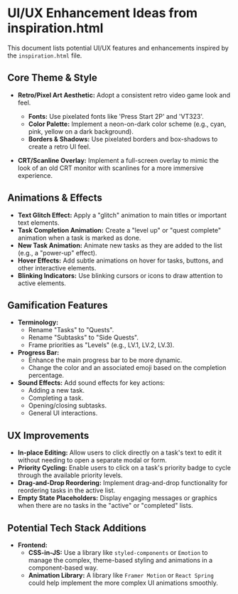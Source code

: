 # UI/UX Enhancement Ideas from inspiration.html

This document lists potential UI/UX features and enhancements inspired by the `inspiration.html` file.

## Core Theme & Style

- **Retro/Pixel Art Aesthetic:** Adopt a consistent retro video game look and feel.
  - **Fonts:** Use pixelated fonts like 'Press Start 2P' and 'VT323'.
  - **Color Palette:** Implement a neon-on-dark color scheme (e.g., cyan, pink, yellow on a dark background).
  - **Borders & Shadows:** Use pixelated borders and box-shadows to create a retro UI feel.

- **CRT/Scanline Overlay:** Implement a full-screen overlay to mimic the look of an old CRT monitor with scanlines for a more immersive experience.

## Animations & Effects

- **Text Glitch Effect:** Apply a "glitch" animation to main titles or important text elements.
- **Task Completion Animation:** Create a "level up" or "quest complete" animation when a task is marked as done.
- **New Task Animation:** Animate new tasks as they are added to the list (e.g., a "power-up" effect).
- **Hover Effects:** Add subtle animations on hover for tasks, buttons, and other interactive elements.
- **Blinking Indicators:** Use blinking cursors or icons to draw attention to active elements.

## Gamification Features

- **Terminology:**
  - Rename "Tasks" to "Quests".
  - Rename "Subtasks" to "Side Quests".
  - Frame priorities as "Levels" (e.g., LV.1, LV.2, LV.3).
- **Progress Bar:**
  - Enhance the main progress bar to be more dynamic.
  - Change the color and an associated emoji based on the completion percentage.
- **Sound Effects:** Add sound effects for key actions:
  - Adding a new task.
  - Completing a task.
  - Opening/closing subtasks.
  - General UI interactions.

## UX Improvements

- **In-place Editing:** Allow users to click directly on a task's text to edit it without needing to open a separate modal or form.
- **Priority Cycling:** Enable users to click on a task's priority badge to cycle through the available priority levels.
- **Drag-and-Drop Reordering:** Implement drag-and-drop functionality for reordering tasks in the active list.
- **Empty State Placeholders:** Display engaging messages or graphics when there are no tasks in the "active" or "completed" lists.

## Potential Tech Stack Additions

- **Frontend:**
  - **CSS-in-JS:** Use a library like `styled-components` or `Emotion` to manage the complex, theme-based styling and animations in a component-based way.
  - **Animation Library:** A library like `Framer Motion` or `React Spring` could help implement the more complex UI animations smoothly.
